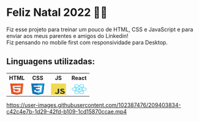 # Feliz Natal 2022 🎅🏻

Fiz esse projeto para treinar um pouco de HTML, CSS e JavaScript e para enviar aos meus parentes e amigos do Linkedin!\
Fiz pensando no mobile first com responsividade para Desktop.

<h2> Linguagens utilizadas: </h2>

<table>
<tr>
  <th> HTML </th>
  <th> CSS </th>
  <th> JS </th>
  <th> React </th>
</tr>
<tr>
  <td> <img align="center" alt="HTML" height="30" width="40" src="https://raw.githubusercontent.com/devicons/devicon/master/icons/html5/html5-original.svg"> </td>
  <td> <img align="center" alt="CSS" height="30" width="40" src="https://raw.githubusercontent.com/devicons/devicon/master/icons/css3/css3-original.svg"> </td>
  <td> <img align="center" alt="JS" height="30" width="40" src="https://github.com/devicons/devicon/blob/master/icons/javascript/javascript-original.svg"> </td>
  <td> <img align="center" alt="React" height="30" width="40" src="https://github.com/devicons/devicon/blob/master/icons/react/react-original.svg"> </td>
</tr>
</table>


https://user-images.githubusercontent.com/102387476/209403834-c42c4e7b-1d29-42fd-b109-1cd15870ccae.mp4

